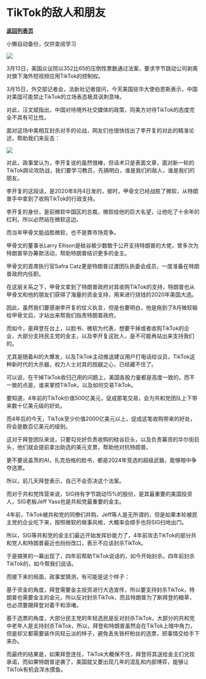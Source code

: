 # TikTok的敌人和朋友

[**返回列表页**](/gzh/政事堂2019)

小懒自动备份，仅供查阅学习

![](https://mmbiz.qpic.cn/mmbiz_png/rxhS23yu8cPT5LWTlqP5CVEmtfQPTuFKSt0MLJSUf8pvXkkVhTiatVysouFSTpNvnfcO9Uoupibo9ibiaVpfhkQtmA/640?wx_fmt=png&from;=appmsg)

3月13日，美国众议院以352比65的压倒性票数通过法案，要求字节跳动公司剥离对旗下海外短视频应用TikTok的控制权。  

3月15日，外交部记者会，法新社记者提问，今天美国驻华大使伯恩斯表示，中国对美国可能禁止TikTok的立场表态极具讽刺意味。

对此，汪文斌指出，中国对待境外社交媒体的政策，同美方对待TikTok的态度完全不具有可比性。

面对这场中美相互封杀对手的论战，网友们也很快找出了李开复的对此的精准论述，帮助我们来反击：

![](https://mmbiz.qpic.cn/mmbiz_jpg/rxhS23yu8cPT5LWTlqP5CVEmtfQPTuFKKY8ObbicblqV47sZ4IJ0MxP2LibiaGjKRTWV16fcqTku9bRwudjaYgiakg/640?wx_fmt=jpeg&from;=appmsg)

对此，政事堂认为，李开复说的虽然很棒，但话术只是表面文章，面对新一轮的TikTok舆论攻防战，我们要学习教员，先搞明白，谁是我们的敌人，谁是我们的朋友。  

李开复的这段话，是2020年8月4日发的，彼时，甲骨文已经战胜了微软，从特朗普手中拿到了收购TikTok的行政支持。

李开复的身份，是前微软中国区的总裁，微软给他的巨大名望，让他吃了十余年的红利，所以必然站在微软这边。

而当年甲骨文能战胜微软，也不是靠市场竞争。

甲骨文的董事长Larry Ellison是硅谷极少数敢于公开支持特朗普的大佬，曾多次为特朗普举办筹款活动，帮助特朗普结识更多的金主。

甲骨文的首席执行官Safra Catz更是特朗普过渡团队执委会成员，一度准备在特朗普政府内任职。

在这层关系之下，甲骨文拿到了特朗普政府对其收购TikTok的支持，特朗普也从甲骨文和他的朋友们获得了海量的资金支持，用来进行烧钱的2020年美国大选。

因此，虽然我们要感谢李开复的仗义执言，但是也要明白，他是拖到了8月微软输给甲骨文后，才站出来帮我们指责特朗普政府。

而如今，是拜登在台上，以脸书、微软为代表，想要干掉或者收购TikTok的企业，大部分支持民主党的金主，以及李开复这批人，是不可能再站出来支持我们的。

尤其是随着AI的大爆发，以及TikTok主动推送建议用户打电话给议员，TikTok这种新时代的大杀器，权力人士对其的觊觎之心，已经藏不住了。

可以说，在干掉TikTok收归己用的问题上，美国各股力量都是高度一致的，而不一致的点是，谁来掌控TikTok，以及如何交易TikTok。

要知道，4年前的TikTok价值500亿美元，促成那笔交易，会为共和党团队上下带来数十亿美元级的好处。

而4年后的今天，TikTok至少价值2000亿美元以上，促成这笔收购带来的好处，将会是数百亿美元的级别。

这对于拜登团队来说，只要勾兑好负责收购的硅谷巨头，以及负责募资的华尔街巨头，他们就会提前拿出助选的美元支票，帮助他对抗特朗普。

更不要说盖茨的AI，扎克伯格的脸书，都是2024年竞选的超级武器，能够暗中争夺选票。

所以，前几天拜登表示，自己不会否决这个法案。

而对于共和党阵营来说，SIG持有字节跳动15%的股份，是其最重要的美国投资人，SIG老板Jeff Yass也是共和党最重要的金主。  

4年前，TikTok被共和党的同僚们并购，Jeff等人是无所谓的，但是如果本轮被民主党的企业吃下来，按照微软的做事风格，大概率会顺手也将SIG扫地出门。

所以，SIG等共和党的金主们最近开始发挥钞能力了，4年前攻击TikTok的部分共和党人和特朗普最近也纷纷改口，表示不应该封杀TikTok。

于是搞笑的一幕出现了，四年前帮助TikTok说话的，如今开始封杀，四年前封杀TikTok的，如今帮我们说话。

而接下来的局面，政事堂猜测，有可能是这个样子：  

基于资金的角度，拜登需要金主投资进行大选宣传，所以要支持封杀TikTok，特朗普也需要金主的金元，所以反对封杀TikTok，而且特朗普为了断拜登的粮草，也必须要跟拜登对着干和添堵。

基于选票的角度，大部分民主党的年轻选民是反对封杀TikTok，大部分的共和党中老年人是支持封杀TikTok，所以，拜登和特朗普虽然会在TikTok上暗中角力，但是却又都需要装作风轻云淡的样子，避免丢失铁杆粉丝的选票，把事情交给手下来办。

而最终的结果是，如果拜登连任，TikTok大概保不住，拜登将其送给金主们兑现承诺，而如果特朗普逆袭了，美国就又要出现几年的混乱和内部博弈，能够让TikTok有机会浑水摸鱼。  

  

